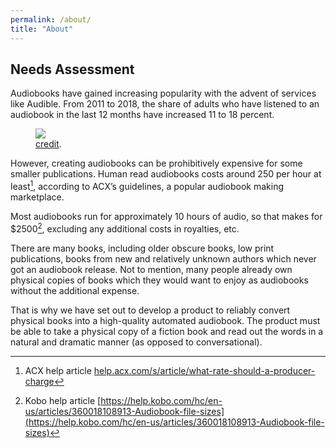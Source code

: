 ```yaml
---
permalink: /about/
title: "About"
---
```


## Needs Assessment
Audiobooks have gained increasing popularity with the advent of services like Audible. From 2011 to 2018, the share of adults who have listened to an audiobook in the last 12 months have increased 11 to 18 percent. 

<figure>
	<a href="https://brandongaille.com/wp-content/uploads/2018/06/Audiobook-Industry-Statistics-by-Listener-Market-Penetration.png"><img src="https://brandongaille.com/wp-content/uploads/2018/06/Audiobook-Industry-Statistics-by-Listener-Market-Penetration.png"></a>
	<figcaption><a href="https://brandongaille.com/17-audiobook-industry-statistics-and-trends/" title="credit">credit</a>.</figcaption>
</figure>

However, creating audiobooks can be prohibitively expensive for some smaller publications. Human read audiobooks costs around 250 per hour at least[^1], according to ACX’s guidelines, a popular audiobook making marketplace. 

Most audiobooks run for approximately 10 hours of audio, so that makes for $2500[^2], excluding any additional costs in royalties, etc.

There are many books, including older obscure books, low print publications, books from new and relatively unknown authors which never got an audiobook release. Not to mention, many people already own physical copies of books which they would want to enjoy as audiobooks without the additional expense.

That is why we have set out to develop a product to reliably convert physical books into a high-quality automated audiobook. The product must be able to take a physical copy of a fiction book and read out the words in a natural and dramatic manner (as opposed to conversational).


[^1]: ACX help article [help.acx.com/s/article/what-rate-should-a-producer-charge](https://help.acx.com/s/article/what-rate-should-a-producer-charge)

[^2]: Kobo help article [https://help.kobo.com/hc/en-us/articles/360018108913-Audiobook-file-sizes](https://help.kobo.com/hc/en-us/articles/360018108913-Audiobook-file-sizes)

